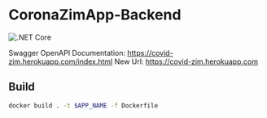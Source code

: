 # CoronaZimApp-Backend

![.NET Core](https://github.com/Chitova263/CoronaZimApp-Backend/workflows/.NET%20Core/badge.svg)

Swagger OpenAPI Documentation: https://covid-zim.herokuapp.com/index.html
New Url: https://covid-zim.herokuapp.com

## Build
```bash
docker build . -t $APP_NAME -f Dockerfile
```
